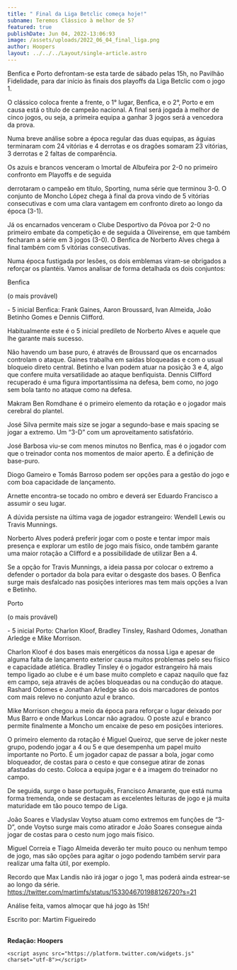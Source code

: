 ```yaml
---
title: " Final da Liga Betclic começa hoje!"
subname: Teremos Clássico à melhor de 5?
featured: true
publishDate: Jun 04, 2022-13:06:93
image: /assets/uploads/2022_06_04_final_liga.png
author: Hoopers
layout: ../../../Layout/single-article.astro
---
```



Benfica e Porto defrontam-se esta tarde de sábado pelas 15h, no Pavilhão Fidelidade, para dar início às finais dos playoffs da Liga Betclic com o jogo 1. 



O clássico coloca frente a frente, o 1° lugar, Benfica, e o 2°, Porto e em causa está o título de campeão nacional. A final será jogada à melhor de cinco jogos, ou seja, a primeira equipa a ganhar 3 jogos será a vencedora da prova. 



Numa breve análise sobre a época regular das duas equipas, as águias terminaram com 24 vitórias e 4 derrotas e os dragões somaram 23 vitórias, 3 derrotas e 2 faltas de comparência. 



Os azuis e brancos venceram o Imortal de Albufeira por 2-0 no primeiro confronto em Playoffs e de seguida 

derrotaram o campeão em título, Sporting, numa série que terminou 3-0. O conjunto de Moncho López chega à final da prova vindo de 5 vitórias consecutivas e com uma clara vantagem em confronto direto ao longo da época (3-1). 



Já os encarnados venceram o Clube Desportivo da Póvoa por 2-0 no primeiro embate da competição e de seguida a Oliveirense, em que também fecharam a série em 3 jogos (3-0). O Benfica de Norberto Alves chega à final também com 5 vitórias consecutivas.



Numa época fustigada por lesões, os dois emblemas viram-se obrigados a reforçar os plantéis. Vamos analisar de forma detalhada os dois conjuntos:



Benfica 

(o mais provável)

\- 5 inicial Benfica: Frank Gaines, Aaron Broussard, Ivan Almeida, João Betinho Gomes e Dennis Clifford.



Habitualmente este é o 5 inicial predileto de Norberto Alves e aquele que lhe garante mais sucesso.

Não havendo um base puro, é através de Broussard que os encarnados controlam o ataque. Gaines trabalha em saídas bloqueadas e com o usual bloqueio direto central. Betinho e Ivan podem atuar na posição 3 e 4, algo que confere muita versatilidade ao ataque benfiquista. Dennis Clifford recuperado é uma figura importantíssima na defesa, bem como, no jogo sem bola tanto no ataque como na defesa. 



Makram Ben Romdhane é o primeiro elemento da rotação e o jogador mais cerebral do plantel. 

José Silva permite mais size se jogar a segundo-base e mais spacing se jogar a extremo. Um “3-D” com um aproveitamento satisfatório. 

José Barbosa viu-se com menos minutos no Benfica, mas é o jogador com que o treinador conta nos momentos de maior aperto. É a definição de base-puro.

Diogo Gameiro e Tomás Barroso podem ser opções para a gestão do jogo e com boa capacidade de lançamento. 

Arnette encontra-se tocado no ombro e deverá ser Eduardo Francisco a assumir o seu lugar.



A dúvida persiste na última vaga de jogador estrangeiro: Wendell Lewis ou Travis Munnings. 



Norberto Alves poderá preferir jogar com o poste e tentar impor mais presença e explorar um estilo de jogo mais físico, onde também garante uma maior rotação a Clifford e a possibilidade de utilizar Ben a 4.

Se a opção for Travis Munnings, a ideia passa por colocar o extremo a defender o portador da bola para evitar o desgaste dos bases. O Benfica surge mais desfalcado nas posições interiores mas tem mais opções a Ivan e Betinho. 



Porto 

(o mais provável)

\- 5 inicial Porto: Charlon Kloof, Bradley Tinsley, Rashard Odomes, Jonathan Arledge e Mike Morrison.



Charlon Kloof é dos bases mais energéticos da nossa Liga e apesar de alguma falta de lançamento exterior causa muitos problemas pelo seu físico e capacidade atlética. Bradley Tinsley é o jogador estrangeiro há mais tempo ligado ao clube e é um base muito completo e capaz naquilo que faz em campo, seja através de ações bloqueadas ou na condução do ataque. Rashard Odomes e Jonathan Arledge são os dois marcadores de pontos com mais relevo no conjunto azul e branco.

Mike Morrison chegou a meio da época para reforçar o lugar deixado por Mus Barro e onde Markus Loncar não agradou. O poste azul e branco permite finalmente a Moncho um encaixe de peso em posições interiores. 

O primeiro elemento da rotação é Miguel Queiroz, que serve de joker neste grupo, podendo jogar a 4 ou 5 e que desempenha um papel muito importante no Porto. É um jogador capaz de passar a bola, jogar como bloqueador, de costas para o cesto e que consegue atirar de zonas afastadas do cesto. Coloca a equipa jogar e é a imagem do treinador no campo.

De seguida, surge o base português, Francisco Amarante, que está numa forma tremenda, onde se destacam as excelentes leituras de jogo e já muita maturidade em tão pouco tempo de Liga. 

João Soares e Vladyslav Voytso atuam como extremos em funções de “3-D”, onde Voytso surge mais como atirador e João Soares consegue ainda jogar de costas para o cesto num jogo mais físico.

Miguel Correia e Tiago Almeida deverão ter muito pouco ou nenhum tempo de jogo, mas são opções para agitar o jogo podendo também servir para realizar uma falta útil, por exemplo. 



Recordo que Max Landis não irá jogar o jogo 1, mas poderá ainda estrear-se ao longo da série. <https://twitter.com/martimfs/status/1533046701988126720?s=21> 



Análise feita, vamos almoçar que há jogo às 15h!



Escrito por: Martim Figueiredo

**\
Redação: Hoopers**

<!--StartFragment-->

`<script async src="https://platform.twitter.com/widgets.js" charset="utf-8"></script>`

<!--EndFragment-->